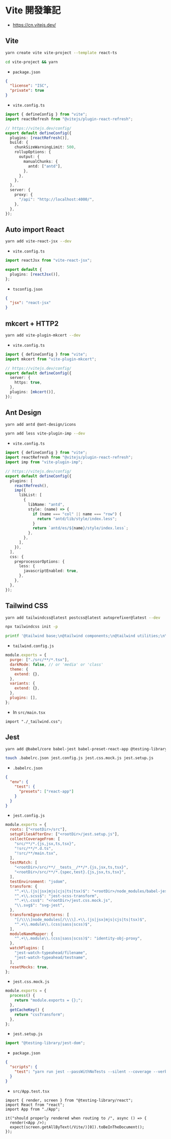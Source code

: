 # Vite 開發筆記

- <https://cn.vitejs.dev/>

## Vite

```bash
yarn create vite vite-project --template react-ts
```

```bash
cd vite-project && yarn
```

- `package.json`

```json
{
  "license": "ISC",
  "private": true
}
```

- `vite.config.ts`

```ts
import { defineConfig } from "vite";
import reactRefresh from "@vitejs/plugin-react-refresh";

// https://vitejs.dev/config/
export default defineConfig({
  plugins: [reactRefresh()],
  build: {
    chunkSizeWarningLimit: 500,
    rollupOptions: {
      output: {
        manualChunks: {
          antd: ["antd"],
        },
      },
    },
  },
  server: {
    proxy: {
      "/api": "http://localhost:4000/",
    },
  },
});
```

## Auto import React

```bash
yarn add vite-react-jsx --dev
```

- `vite.config.ts`

```ts
import reactJsx from "vite-react-jsx";

export default {
  plugins: [reactJsx()],
};
```

- `tsconfig.json`

```json
{
  "jsx": "react-jsx"
}
```

## mkcert + HTTP2

```bash
yarn add vite-plugin-mkcert --dev
```

- `vite.config.ts`

```ts
import { defineConfig } from "vite";
import mkcert from "vite-plugin-mkcert";

// https://vitejs.dev/config/
export default defineConfig({
  server: {
    https: true,
  },
  plugins: [mkcert()],
});
```

## Ant Design

```bash
yarn add antd @ant-design/icons
```

```bash
yarn add less vite-plugin-imp --dev
```

- `vite.config.ts`

```ts
import { defineConfig } from "vite";
import reactRefresh from "@vitejs/plugin-react-refresh";
import imp from "vite-plugin-imp";

// https://vitejs.dev/config/
export default defineConfig({
  plugins: [
    reactRefresh(),
    imp({
      libList: [
        {
          libName: "antd",
          style: (name) => {
            if (name === "col" || name === "row") {
              return "antd/lib/style/index.less";
            }
            return `antd/es/${name}/style/index.less`;
          },
        },
      ],
    }),
  ],
  css: {
    preprocessorOptions: {
      less: {
        javascriptEnabled: true,
      },
    },
  },
});
```

## Tailwind CSS

```bash
yarn add tailwindcss@latest postcss@latest autoprefixer@latest --dev
```

```bash
npx tailwindcss init -p
```

```bash
printf '@tailwind base;\n@tailwind components;\n@tailwind utilities;\n\nsvg{vertical-align: unset;}\n' >> src/_tailwind.css
```

- `tailwind.config.js`

```js
module.exports = {
  purge: ["./src/**/*.tsx"],
  darkMode: false, // or 'media' or 'class'
  theme: {
    extend: {},
  },
  variants: {
    extend: {},
  },
  plugins: [],
};
```

- In `src/main.tsx`

```tsx
import "./_tailwind.css";
```

## Jest

```bash
yarn add @babel/core babel-jest babel-preset-react-app @testing-library/dom @testing-library/jest-dom @testing-library/react @testing-library/user-event jest jest-circus jest-scss-transform jest-watch-typeahead identity-obj-proxy svg-jest --dev
```

```bash
touch .babelrc.json jest.config.js jest.css.mock.js jest.setup.js
```

- `.babelrc.json`

```json
{
  "env": {
    "test": {
      "presets": ["react-app"]
    }
  }
}
```

- `jest.config.js`

```js
module.exports = {
  roots: ["<rootDir>/src"],
  setupFilesAfterEnv: ["<rootDir>/jest.setup.js"],
  collectCoverageFrom: [
    "src/**/*.{js,jsx,ts,tsx}",
    "!src/**/*.d.ts",
    "!src/**/main.tsx",
  ],
  testMatch: [
    "<rootDir>/src/**/__tests__/**/*.{js,jsx,ts,tsx}",
    "<rootDir>/src/**/*.{spec,test}.{js,jsx,ts,tsx}",
  ],
  testEnvironment: "jsdom",
  transform: {
    "^.+\\.(js|jsx|mjs|cjs|ts|tsx)$": "<rootDir>/node_modules/babel-jest",
    "^.+\\.scss$": "jest-scss-transform",
    "^.+\\.css$": "<rootDir>/jest.css.mock.js",
    "\\.svg$": "svg-jest",
  },
  transformIgnorePatterns: [
    "[/\\\\]node_modules[/\\\\].+\\.(js|jsx|mjs|cjs|ts|tsx)$",
    "^.+\\.module\\.(css|sass|scss)$",
  ],
  moduleNameMapper: {
    "^.+\\.module\\.(css|sass|scss)$": "identity-obj-proxy",
  },
  watchPlugins: [
    "jest-watch-typeahead/filename",
    "jest-watch-typeahead/testname",
  ],
  resetMocks: true,
};
```

- `jest.css.mock.js`

```js
module.exports = {
  process() {
    return "module.exports = {};";
  },
  getCacheKey() {
    return "cssTransform";
  },
};
```

- `jest.setup.js`

```js
import "@testing-library/jest-dom";
```

- `package.json`

```json
{
  "scripts": {
    "test": "yarn run jest --passWithNoTests --silent --coverage --verbose --watchAll=false"
  }
}
```

- `src/App.test.tsx`

```tsx
import { render, screen } from "@testing-library/react";
import React from "react";
import App from "./App";

it("should properly rendered when routing to /", async () => {
  render(<App />);
  expect(screen.getAllByText(/Vite/)[0]).toBeInTheDocument();
});
```
